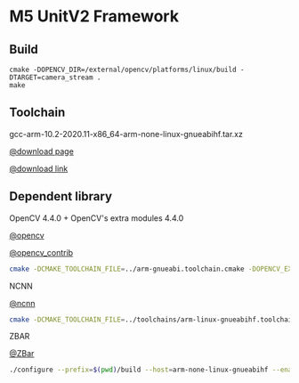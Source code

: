 # M5 UnitV2 Framework

## Build

```
cmake -DOPENCV_DIR=/external/opencv/platforms/linux/build -DTARGET=camera_stream .
make
```

## Toolchain

gcc-arm-10.2-2020.11-x86_64-arm-none-linux-gnueabihf.tar.xz

[@download page](https://developer.arm.com/tools-and-software/open-source-software/developer-tools/gnu-toolchain/gnu-a/downloads)

[@download link](https://developer.arm.com/-/media/Files/downloads/gnu-a/10.2-2020.11/binrel/gcc-arm-10.2-2020.11-x86_64-arm-none-linux-gnueabihf.tar.xz?revision=d0b90559-3960-4e4b-9297-7ddbc3e52783&la=en&hash=985078B758BC782BC338DB947347107FBCF8EF6B)


## Dependent library

OpenCV  4.4.0  +  OpenCV's extra modules   4.4.0

[@opencv](https://github.com/opencv/opencv)

[@opencv_contrib](https://github.com/opencv/opencv_contrib)

```sh
cmake -DCMAKE_TOOLCHAIN_FILE=../arm-gnueabi.toolchain.cmake -DOPENCV_EXTRA_MODULES_PATH=<PATH TO opencv_contrib/modules> -DBUILD_LIST=tracking,imgcodecs,videoio,highgui,features2d,ml,xfeatures2d -DCMAKE_BUILD_TYPE=Release ../../..
```

NCNN

[@ncnn](https://github.com/Tencent/ncnn)

```sh
cmake -DCMAKE_TOOLCHAIN_FILE=../toolchains/arm-linux-gnueabihf.toolchain.cmake -DCMAKE_BUILD_TYPE=Release -DNCNN_VULKAN=OFF -DNCNN_BUILD_EXAMPLES=ON ..
```

ZBAR

[@ZBar](https://github.com/ZBar/ZBar)

```sh
./configure --prefix=$(pwd)/build --host=arm-none-linux-gnueabihf --enable-shared --without-gtk --without-python --without-qt --without-imagemagick --disable-video CC=arm-none-linux-gnueabihf-gcc CXX=arm-none-linux-gnueabihf-g++
```
